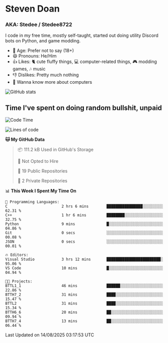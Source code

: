 # Steven Doan
### AKA: Stedee / Stedee8722
I code in my free time, mostly self-taught, started out doing utility Discord bots on Python, and game modding.

- 🤔 Age: Prefer not to say (18+)
- 😄 Pronouns: He/Him
- 👍 Likes: 🐈 cute fluffy things, 💻 computer-related things, 🎮 modding games, 🎶 music
- 👎 Dislikes: Pretty much nothing
- 🥹 Wanna know more about computers

![GitHub stats](https://github-readme-stats-iota-mocha-40.vercel.app/api?username=Stedee8722&show=prs_merged,prs_merged_percentage&show_icons=true&theme=transparent)

## Time I've spent on doing random bullshit, unpaid
<!--START_SECTION:Time I've spent on doing random bullshit, unpaid-->
![Code Time](http://img.shields.io/badge/Code%20Time-306%20hrs%206%20mins-blue)

![Lines of code](https://img.shields.io/badge/From%20Hello%20World%20I%27ve%20Written-87.0%20thousand%20lines%20of%20code-blue)

**🐱 My GitHub Data** 

> 📦 111.2 kB Used in GitHub's Storage 
 > 
> 🚫 Not Opted to Hire
 > 
> 📜 19 Public Repositories 
 > 
> 🔑 2 Private Repositories 
 > 
📊 **This Week I Spent My Time On** 

```text
💬 Programming Languages: 
C                        2 hrs 6 mins        ████████████████░░░░░░░░░   62.31 % 
C++                      1 hr 6 mins         ████████░░░░░░░░░░░░░░░░░   32.75 % 
Python                   9 mins              █░░░░░░░░░░░░░░░░░░░░░░░░   04.86 % 
Git                      0 secs              ░░░░░░░░░░░░░░░░░░░░░░░░░   00.08 % 
JSON                     0 secs              ░░░░░░░░░░░░░░░░░░░░░░░░░   00.01 % 

🔥 Editors: 
Visual Studio            3 hrs 12 mins       ████████████████████████░   95.06 % 
VS Code                  10 mins             █░░░░░░░░░░░░░░░░░░░░░░░░   04.94 % 

🐱‍💻 Projects: 
BTTL1_1                  46 mins             ██████░░░░░░░░░░░░░░░░░░░   22.86 % 
BTTH7_2                  31 mins             ████░░░░░░░░░░░░░░░░░░░░░   15.47 % 
BTTL2                    31 mins             ████░░░░░░░░░░░░░░░░░░░░░   15.34 % 
BTTH6_6                  20 mins             ██░░░░░░░░░░░░░░░░░░░░░░░   09.94 % 
BTTH7_4                  13 mins             ██░░░░░░░░░░░░░░░░░░░░░░░   06.44 % 
```


 Last Updated on 14/08/2025 03:17:53 UTC
<!--END_SECTION:Time I've spent on doing random bullshit, unpaid-->
